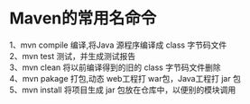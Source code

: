 # Maven的常用名命令

1、mvn compile 编译,将Java 源程序编译成 class 字节码文件<br>
2、mvn test 测试，并生成测试报告<br>
3、mvn clean 将以前编译得到的旧的 class 字节码文件删除<br>
4、mvn pakage 打包,动态 web工程打 war包，Java工程打 jar 包<br>
5、mvn install 将项目生成 jar 包放在仓库中，以便别的模块调用<br>
